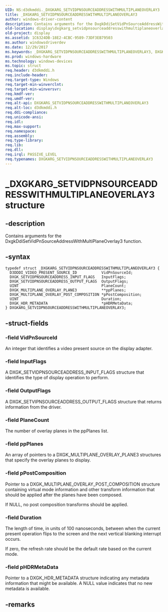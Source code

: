 ```yaml
---
UID: NS:d3dkmddi._DXGKARG_SETVIDPNSOURCEADDRESSWITHMULTIPLANEOVERLAY3
title: _DXGKARG_SETVIDPNSOURCEADDRESSWITHMULTIPLANEOVERLAY3
author: windows-driver-content
description: Contains arguments for the DxgkDdiSetVidPnSourceAddressWithMultiPlaneOverlay3 function.
old-location: display\dxgkarg_setvidpnsourceaddresswithmultiplaneoverlay3.htm
old-project: display
ms.assetid: 1C6324DB-18E2-4CBC-9589-73DF3EB79503
ms.author: windowsdriverdev
ms.date: 12/29/2017
ms.keywords: _DXGKARG_SETVIDPNSOURCEADDRESSWITHMULTIPLANEOVERLAY3, DXGKARG_SETVIDPNSOURCEADDRESSWITHMULTIPLANEOVERLAY3, *IN_OUT_PDXGKARG_SETVIDPNSOURCEADDRESSWITHMULTIPLANEOVERLAY3
ms.prod: windows-hardware
ms.technology: windows-devices
ms.topic: struct
req.header: d3dkmddi.h
req.include-header: 
req.target-type: Windows
req.target-min-winverclnt: 
req.target-min-winversvr: 
req.kmdf-ver: 
req.umdf-ver: 
req.alt-api: DXGKARG_SETVIDPNSOURCEADDRESSWITHMULTIPLANEOVERLAY3
req.alt-loc: d3dkmddi.h
req.ddi-compliance: 
req.unicode-ansi: 
req.idl: 
req.max-support: 
req.namespace: 
req.assembly: 
req.type-library: 
req.lib: 
req.dll: 
req.irql: PASSIVE_LEVEL
req.typenames: DXGKARG_SETVIDPNSOURCEADDRESSWITHMULTIPLANEOVERLAY3
---
```


# _DXGKARG_SETVIDPNSOURCEADDRESSWITHMULTIPLANEOVERLAY3 structure



## -description
Contains arguments for the DxgkDdiSetVidPnSourceAddressWithMultiPlaneOverlay3 function.



## -syntax

````
typedef struct _DXGKARG_SETVIDPNSOURCEADDRESSWITHMULTIPLANEOVERLAY3 {
  D3DDDI_VIDEO_PRESENT_SOURCE_ID           VidPnSourceId;
  DXGK_SETVIDPNSOURCEADDRESS_INPUT_FLAGS   InputFlags;
  DXGK_SETVIDPNSOURCEADDRESS_OUTPUT_FLAGS  OutputFlags;
  UINT                                     PlaneCount;
  DXGK_MULTIPLANE_OVERLAY_PLANE3           **ppPlanes;
  DXGK_MULTIPLANE_OVERLAY_POST_COMPOSITION *pPostComposition;
  UINT                                     Duration;
  DXGK_HDR_METADATA                        *pHDRMetaData;
} DXGKARG_SETVIDPNSOURCEADDRESSWITHMULTIPLANEOVERLAY3;
````


## -struct-fields

### -field VidPnSourceId

An integer that identifies a video present source on the display adapter.


### -field InputFlags

A DXGK_SETVIDPNSOURCEADDRESS_INPUT_FLAGS structure that identifies the type of display operation to perform.


### -field OutputFlags

A DXGK_SETVIPNSOURCEADDRESS_OUTPUT_FLAGS structure that returns information from the driver.


### -field PlaneCount

The number of overlay planes in the ppPlanes list.


### -field ppPlanes

An array of pointers to a DXGK_MULTIPLANE_OVERLAY_PLANE3 structures that specify the overlay planes to display.


### -field pPostComposition

Pointer to a DXGK_MULTIPLANE_OVERLAY_POST_COMPOSITION structure containing virtual mode information and other transform information that should be applied after the planes have been composed.

If NULL, no post composition transforms should be applied.


### -field Duration

The length of time, in units of 100 nanoseconds, between when the current present operation flips to the screen and the next vertical blanking interrupt occurs.

If zero, the refresh rate should be the default rate based on the current mode.


### -field pHDRMetaData

Pointer to a DXGK_HDR_METADATA structure indicating any metadata information that might be available. A NULL value indicates that no new metadata is available.


## -remarks
